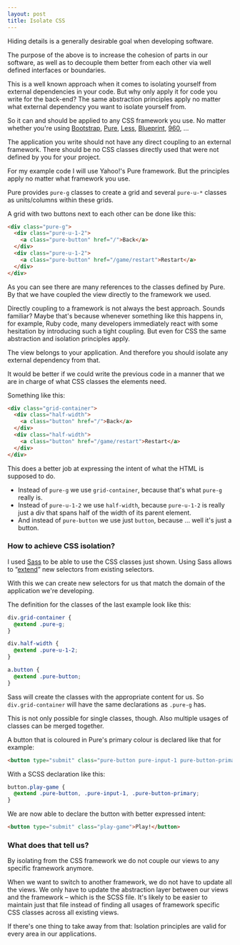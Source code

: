```yaml
---
layout: post
title: Isolate CSS
---
```

Hiding details is a generally desirable goal when developing software.

The purpose of the above is to increase the cohesion of parts in our software, as well as to decouple them better from each other via well defined interfaces or boundaries.

This is a well known approach when it comes to isolating yourself from external dependencies in your code. But why only apply it for code you write for the back-end? The same abstraction principles apply no matter what external dependency you want to isolate yourself from.

So it can and should be applied to any CSS framework you use. No matter whether you're using [Bootstrap](http://getbootstrap.com/), [Pure](http://purecss.io/), [Less](http://lessframework.com/), [Blueprint](http://www.blueprintcss.org/), [960](http://960.gs/), &hellip;

The application you write should not have any direct coupling to an external framework. There should be no CSS classes directly used that were not defined by you for your project.

For my example code I will use Yahoo!'s Pure framework. But the principles apply no matter what framework you use.

Pure provides `pure-g` classes to create a grid and several `pure-u-*` classes as units/columns within these grids.

A grid with two buttons next to each other can be done like this:

```html
<div class="pure-g">
  <div class="pure-u-1-2">
    <a class="pure-button" href="/">Back</a>
  </div>
  <div class="pure-u-1-2">
    <a class="pure-button" href="/game/restart">Restart</a>
  </div>
</div>
```

As you can see there are many references to the classes defined by Pure. By that we have coupled the view directly to the framework we used.

Directly coupling to a framework is not always the best approach. Sounds familiar? Maybe that's because whenever something like this happens in, for example, Ruby code, many developers immediately react with some hesitation by introducing such a tight coupling. But even for CSS the same abstraction and isolation principles apply.

The view belongs to your application. And therefore you should isolate any external dependency from that.

It would be better if we could write the previous code in a manner that we are in charge of what CSS classes the elements need.

Something like this:

```html
<div class="grid-container">
  <div class="half-width">
    <a class="button" href="/">Back</a>
  </div>
  <div class="half-width">
    <a class="button" href="/game/restart">Restart</a>
  </div>
</div>
```

This does a better job at expressing the intent of what the HTML is supposed to do.

  * Instead of `pure-g` we use `grid-container`, because that's what `pure-g` really is.
  * Instead of `pure-u-1-2` we use `half-width`, because `pure-u-1-2` is really just a div that spans half of the width of its parent element.
  * And instead of `pure-button` we use just `button`, because &hellip; well it's just a button.

### How to achieve CSS isolation?

I used [Sass](http://sass-lang.com) to be able to use the CSS classes just shown.
Using Sass allows to &ldquo;[extend](http://sass-lang.com/documentation/file.SASS_REFERENCE.html#extend)&rdquo; new selectors from existing selectors.

With this we can create new selectors for us that match the domain of the application we're developing.

The definition for the classes of the last example look like this:

```scss
div.grid-container {
  @extend .pure-g;
}

div.half-width {
  @extend .pure-u-1-2;
}

a.button {
  @extend .pure-button;
}
```
Sass will create the classes with the appropriate content for us. So `div.grid-container` will have the same declarations as `.pure-g` has.

This is not only possible for single classes, though. Also multiple usages of classes can be merged together.

A button that is coloured in Pure's primary colour is declared like that for example:

```html
<button type="submit" class="pure-button pure-input-1 pure-button-primary">Play!</button>
```
With a SCSS declaration like this:

```scss
button.play-game {
  @extend .pure-button, .pure-input-1, .pure-button-primary;
}
```

We are now able to declare the button with better expressed intent:

```html
<button type="submit" class="play-game">Play!</button>
```

### What does that tell us?

By isolating from the CSS framework we do not couple our views to any specific framework anymore.

When we want to switch to another framework, we do not have to update all the views. We only have to update the abstraction layer between our views and the framework &ndash; which is the SCSS file. It's likely to be easier to maintain just that file instead of finding all usages of framework specific CSS classes across all existing views.

If there's one thing to take away from that: Isolation principles are valid for every area in our applications.
